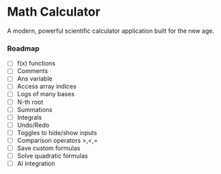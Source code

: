 # Math Calculator

A modern, powerful scientific calculator application built for the new age.

### Roadmap

- [ ] f(x) functions
- [ ] Comments
- [ ] Ans variable
- [ ] Access array indices
- [ ] Logs of many bases
- [ ] N-th root
- [ ] Summations
- [ ] Integrals
- [ ] Undo/Redo
- [ ] Toggles to hide/show inputs
- [ ] Comparison operators >,<,=
- [ ] Save custom formulas
- [ ] Solve quadratic formulas
- [ ] AI integration
